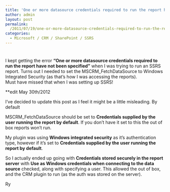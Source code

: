 ```yaml
---
title: 'One or more datasource credentials required to run the report have not been specified - SoapException'
author: admin
layout: post
permalink: 
  /2011/07/19/one-or-more-datasource-credentials-required-to-run-the-report-have-not-been-specified-soapexception/
categories:
  - Microsoft / CRM / SharePoint / SSRS
---
```

# 

I kept getting the error **“One or more datasource credentials required to run the report have not been specified”** when I was trying to run an SSRS report. Turns out I needed to set the MSCRM_FetchDataSource to Windows Integrated Security (as that’s how I was accessing the reports).  
Must have missed that when I was setting up SSRS!

**edit May 30th/2012

I’ve decided to update this post as I feel it might be a little misleading. By default 

MSCRM_FetchDataSource should be set to **Credentials supplied by the user running the report by default**. If you don’t have it set to this the out of box reports won’t run.

My plugin was using **Windows integrated security** as it’s authentication type, however if it’s set to **Credentials supplied by the user running the report by default**.

So I actually ended up going with **Credentials stored securely in the report server** with **Use as Windows credentials when connecting to the data source** checked, along with specifying a user. This allowed the out of box, and the CRM plugin to run (as the auth was stored on the server).

Ry